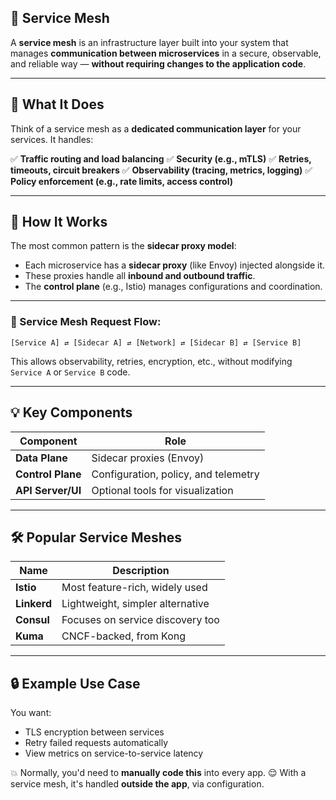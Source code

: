## 🧭 Service Mesh

A **service mesh** is an infrastructure layer built into your system that manages **communication between microservices** in a secure, observable, and reliable way — **without requiring changes to the application code**.

---

## 🧭 What It Does

Think of a service mesh as a **dedicated communication layer** for your services. It handles:

✅ **Traffic routing and load balancing**
✅ **Security (e.g., mTLS)**
✅ **Retries, timeouts, circuit breakers**
✅ **Observability (tracing, metrics, logging)**
✅ **Policy enforcement (e.g., rate limits, access control)**

---

## 🔌 How It Works

The most common pattern is the **sidecar proxy model**:

* Each microservice has a **sidecar proxy** (like Envoy) injected alongside it.
* These proxies handle all **inbound and outbound traffic**.
* The **control plane** (e.g., Istio) manages configurations and coordination.

---

### 🔁 Service Mesh Request Flow:

```
[Service A] ⇄ [Sidecar A] ⇄ [Network] ⇄ [Sidecar B] ⇄ [Service B]
```

This allows observability, retries, encryption, etc., without modifying `Service A` or `Service B` code.

---

## 💡 Key Components

| Component         | Role                                 |
| ----------------- | ------------------------------------ |
| **Data Plane**    | Sidecar proxies (Envoy)              |
| **Control Plane** | Configuration, policy, and telemetry |
| **API Server/UI** | Optional tools for visualization     |

---

## 🛠 Popular Service Meshes

| Name        | Description                      |
| ----------- | -------------------------------- |
| **Istio**   | Most feature-rich, widely used   |
| **Linkerd** | Lightweight, simpler alternative |
| **Consul**  | Focuses on service discovery too |
| **Kuma**    | CNCF-backed, from Kong           |

---

## 🔒 Example Use Case

You want:

* TLS encryption between services
* Retry failed requests automatically
* View metrics on service-to-service latency

💥 Normally, you'd need to **manually code this** into every app.
😌 With a service mesh, it's handled **outside the app**, via configuration.

